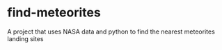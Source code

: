 # find-meteorites
A project that uses NASA data and python to find the nearest meteorites landing sites
